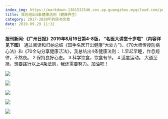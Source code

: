 ```yaml
---
index_img: https://markdown-1301532546.cos.ap-guangzhou.myqcloud.com/peipei_blog/20210921150314.jpeg
title: 我总结出4条健康法则（健康养生）
category: 2017-2020年的简书文章
date: 2019.09.29 11:32
---
```




**报刊新闻:《广州日报》2019年8月19日第4-8版， “名医大讲堂十岁啦”（内容详见下图）**
        通过阅读和归纳总结《国手名医开出健康“大处方”》、《70大师传授防病心法》和《70金句分享健康活法》，我总结出4条健康法则：
        1.早起早睡，作息规律，不熬夜。
        2.保持良好心态。
        3.科学饮食，饮食有节。
        4.适度运动。
        大道至简，想要践行以上4条法则，我还需要努力。加油吧！



![](https://markdown-1301532546.cos.ap-guangzhou.myqcloud.com/peipei_blog/20210921150314.jpeg)  



![](https://markdown-1301532546.cos.ap-guangzhou.myqcloud.com/peipei_blog/20210921150317.jpeg)  



![](https://markdown-1301532546.cos.ap-guangzhou.myqcloud.com/peipei_blog/20210921150320.jpeg)  



![](https://markdown-1301532546.cos.ap-guangzhou.myqcloud.com/peipei_blog/20210921150800.jpeg)  



![](https://markdown-1301532546.cos.ap-guangzhou.myqcloud.com/peipei_blog/20210921150322.jpeg)  



###         